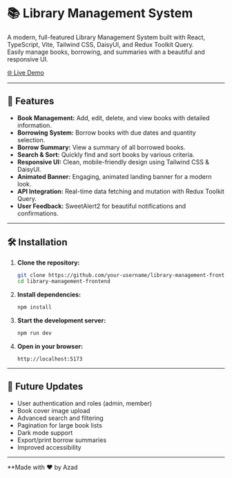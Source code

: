 # 📚 Library Management System

A modern, full-featured Library Management System built with React, TypeScript, Vite, Tailwind CSS, DaisyUI, and Redux Toolkit Query.  
Easily manage books, borrowing, and summaries with a beautiful and responsive UI.

[🌐 Live Demo](https://library-management-frontend.vercel.app/)

---

## 🚀 Features

- **Book Management:** Add, edit, delete, and view books with detailed information.
- **Borrowing System:** Borrow books with due dates and quantity selection.
- **Borrow Summary:** View a summary of all borrowed books.
- **Search & Sort:** Quickly find and sort books by various criteria.
- **Responsive UI:** Clean, mobile-friendly design using Tailwind CSS & DaisyUI.
- **Animated Banner:** Engaging, animated landing banner for a modern look.
- **API Integration:** Real-time data fetching and mutation with Redux Toolkit Query.
- **User Feedback:** SweetAlert2 for beautiful notifications and confirmations.

---

## 🛠️ Installation

1. **Clone the repository:**

   ```bash
   git clone https://github.com/your-username/library-management-frontend.git
   cd library-management-frontend
   ```

2. **Install dependencies:**

   ```bash
   npm install
   ```

3. **Start the development server:**

   ```bash
   npm run dev
   ```

4. **Open in your browser:**
   ```
   http://localhost:5173
   ```

---

## 🌟 Future Updates

- User authentication and roles (admin, member)
- Book cover image upload
- Advanced search and filtering
- Pagination for large book lists
- Dark mode support
- Export/print borrow summaries
- Improved accessibility

---

\*\*Made with ❤️ by Azad
